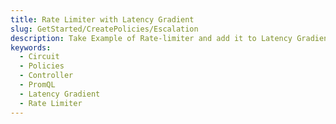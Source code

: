 ```yaml
---
title: Rate Limiter with Latency Gradient
slug: GetStarted/CreatePolicies/Escalation
description: Take Example of Rate-limiter and add it to Latency Gradient and switch off script traffic
keywords:
  - Circuit
  - Policies
  - Controller
  - PromQL
  - Latency Gradient
  - Rate Limiter
---
```

